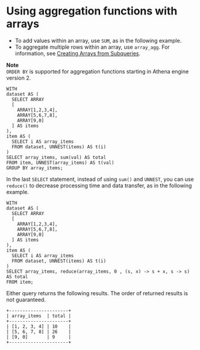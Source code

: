 # Using aggregation functions with arrays<a name="arrays-and-aggregation"></a>
+ To add values within an array, use `SUM`, as in the following example\.
+ To aggregate multiple rows within an array, use `array_agg`\. For information, see [Creating Arrays from Subqueries](creating-arrays-from-subqueries.md)\.

**Note**  
`ORDER BY` is supported for aggregation functions starting in Athena engine version 2\.

```
WITH
dataset AS (
  SELECT ARRAY
  [
    ARRAY[1,2,3,4],
    ARRAY[5,6,7,8],
    ARRAY[9,0]
  ] AS items
),
item AS (
  SELECT i AS array_items
  FROM dataset, UNNEST(items) AS t(i)
)
SELECT array_items, sum(val) AS total
FROM item, UNNEST(array_items) AS t(val)
GROUP BY array_items;
```

In the last `SELECT` statement, instead of using `sum()` and `UNNEST`, you can use `reduce()` to decrease processing time and data transfer, as in the following example\.

```
WITH
dataset AS (
  SELECT ARRAY
  [
    ARRAY[1,2,3,4],
    ARRAY[5,6,7,8],
    ARRAY[9,0]
  ] AS items
),
item AS (
  SELECT i AS array_items
  FROM dataset, UNNEST(items) AS t(i)
)
SELECT array_items, reduce(array_items, 0 , (s, x) -> s + x, s -> s) AS total
FROM item;
```

Either query returns the following results\. The order of returned results is not guaranteed\.

```
+----------------------+
| array_items  | total |
+----------------------+
| [1, 2, 3, 4] | 10    |
| [5, 6, 7, 8] | 26    |
| [9, 0]       | 9     |
+----------------------+
```
